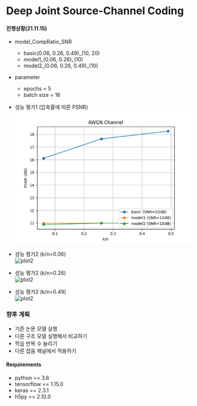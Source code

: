 # Deep Joint Source-Channel Coding

#### 진행상황(21.11.15)
- model_CompRatio_SNR
  - basic(0.06, 0.26, 0.49)_(10, 20)
  - model1_(0.06, 0.26)_(10)
  - model2_(0.06, 0.26, 0.49)_(10)
  
- parameter
  - epochs = 5
  - batch size = 16  
    

- 성능 평가1 (압축률에 따른 PSNR)  
![plot1](plot/comp_%5B'basic',%20'model1',%20'model2'%5D_CompRatio%5B0.06,%200.26,%200.49%5D_SNR%5B10%5D.png)

- 성능 평가2 (k/n=0.06)  
![plot2](plot/test)

- 성능 평가2 (k/n=0.26)  
![plot2](plot/test)

- 성능 평가2 (k/n=0.49)  
![plot2](plot/test)

### 향후 계획
- 기존 논문 모델 실행
- 다른 구조 모델 실행해서 비교하기
- 학습 반복 수 늘리기
- 다른 잡음 채널에서 적용하기



#### Requirements
* python == 3.6
* tensorflow == 1.15.0
* keras == 2.3.1
* h5py == 2.10.0

